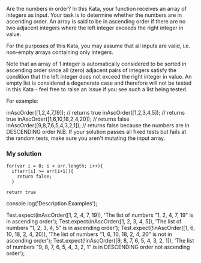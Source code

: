 Are the numbers in order?
In this Kata, your function receives an array of integers as input. Your task is to determine whether the numbers are in ascending order. An array is said to be in ascending order if there are no two adjacent integers where the left integer exceeds the right integer in value.

For the purposes of this Kata, you may assume that all inputs are valid, i.e. non-empty arrays containing only integers.

Note that an array of 1 integer is automatically considered to be sorted in ascending order since all (zero) adjacent pairs of integers satisfy the condition that the left integer does not exceed the right integer in value. An empty list is considered a degenerate case and therefore will not be tested in this Kata - feel free to raise an Issue if you see such a list being tested.


For example:

inAscOrder([1,2,4,7,19]); // returns true
inAscOrder([1,2,3,4,5]); // returns true
inAscOrder([1,6,10,18,2,4,20]); // returns false
inAscOrder([9,8,7,6,5,4,3,2,1]); // returns false because the numbers are in DESCENDING order
N.B. If your solution passes all fixed tests but fails at the random tests, make sure you aren't mutating the input array.


### My solution 
```
for(var i = 0; i < arr.length; i++){
  if(arr[i] >= arr[i+1]){
    return false; 
  }

return true
```

console.log('Description Examples');

Test.expect(inAscOrder([1, 2, 4, 7, 19]), 'The list of numbers "1, 2, 4, 7, 19" is in ascending order');
Test.expect(inAscOrder([1, 2, 3, 4, 5]), 'The list of numbers "1, 2, 3, 4, 5" is in ascending order');
Test.expect(!inAscOrder([1, 6, 10, 18, 2, 4, 20]), 'The list of numbers "1, 6, 10, 18, 2, 4, 20" is not in ascending order');
Test.expect(!inAscOrder([9, 8, 7, 6, 5, 4, 3, 2, 1]), 'The list of numbers "9, 8, 7, 6, 5, 4, 3, 2, 1" is in DESCENDING order not ascending order');
